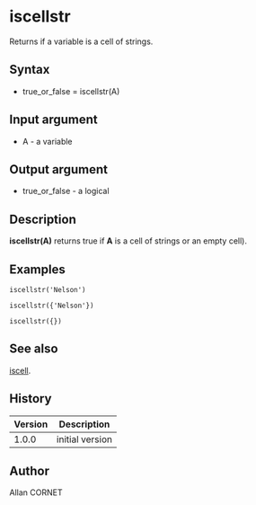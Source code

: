 

# iscellstr

Returns if a variable is a cell of strings.

## Syntax

- true_or_false = iscellstr(A)

## Input argument

 - A - a variable

## Output argument

 - true_or_false - a logical

## Description


  <p><b>iscellstr(A)</b> returns true if <b>A</b> is a cell of strings or an empty cell).</p>


## Examples

```Nelson
iscellstr('Nelson')
```
```Nelson
iscellstr({'Nelson'})
```
```Nelson
iscellstr({})
```

## See also

[iscell](../types/iscell.md).
## History

|Version|Description|
|------|------|
|1.0.0|initial version|


## Author

Allan CORNET



